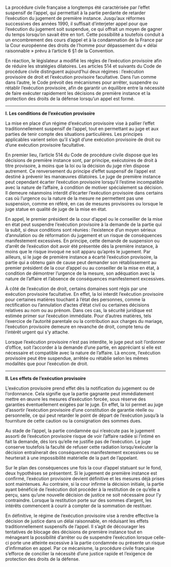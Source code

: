 La procédure civile française a longtemps été caractérisée par l’effet suspensif de l’appel, qui permettait à la partie perdante de retarder l’exécution du jugement de première instance. Jusqu’aux réformes successives des années 1990, il suffisait d’interjeter appel pour que l’exécution du jugement soit suspendue, ce qui offrait un moyen de gagner du temps lorsqu’on savait être en tort. Cette possibilité a toutefois conduit à un encombrement des cours d’appel et à la condamnation de la France par la Cour européenne des droits de l’homme pour dépassement du « délai raisonnable » prévu à l’article 6 §1 de la Convention.

En réaction, le législateur a modifié les règles de l’exécution provisoire afin de réduire les stratégies dilatoires. Les articles 514 et suivants du Code de procédure civile distinguent aujourd’hui deux régimes : l’exécution provisoire de droit et l’exécution provisoire facultative. Dans l’un comme dans l’autre, le Code prévoit des mécanismes pour arrêter, suspendre ou rétablir l’exécution provisoire, afin de garantir un équilibre entre la nécessité de faire exécuter rapidement les décisions de première instance et la protection des droits de la défense lorsqu’un appel est formé.

---

**I. Les conditions de l’exécution provisoire**

La mise en place d’un régime d’exécution provisoire vise à pallier l’effet traditionnellement suspensif de l’appel, tout en permettant au juge et aux parties de tenir compte des situations particulières. Les principes applicables varient selon qu’il s’agit d’une exécution provisoire de droit ou d’une exécution provisoire facultative.

En premier lieu, l’article 514 du Code de procédure civile dispose que les décisions de première instance sont, par principe, exécutoires de droit à titre provisoire, à moins que la loi ou la décision du juge n’en dispose autrement. Ce renversement du principe d’effet suspensif de l’appel est destiné à prévenir les manœuvres dilatoires. Le juge de première instance peut cependant écarter l’exécution provisoire lorsqu’il l’estime incompatible avec la nature de l’affaire, à condition de motiver spécialement sa décision. Il demeure néanmoins interdit d’écarter l’exécution provisoire dans certains cas où l’urgence ou la nature de la mesure ne permettent pas une suspension, comme en référé, en cas de mesures provisoires ou lorsque le juge statue en qualité de juge de la mise en état.

En appel, le premier président de la cour d’appel ou le conseiller de la mise en état peut suspendre l’exécution provisoire à la demande de la partie qui la subit, si deux conditions sont réunies : l’existence d’un moyen sérieux d’annulation ou de réformation du jugement et un risque de conséquences manifestement excessives. En principe, cette demande de suspension ou d’arrêt de l’exécution doit avoir été présentée dès la première instance, à moins que le risque invoqué ne soit apparu qu’après le jugement. Par ailleurs, si le juge de première instance a écarté l’exécution provisoire, la partie qui a obtenu gain de cause peut demander son rétablissement au premier président de la cour d’appel ou au conseiller de la mise en état, à condition de démontrer l’urgence de la mesure, son adéquation avec la nature de l’affaire et l’absence de conséquences manifestement excessives.

À côté de l’exécution de droit, certains domaines sont régis par une exécution provisoire facultative. En effet, la loi interdit l’exécution provisoire pour certaines matières touchant à l’état des personnes, comme la rectification ou l’annulation d’actes d’état civil ou certaines décisions relatives au nom ou au prénom. Dans ces cas, la sécurité juridique est estimée primer sur l’exécution immédiate. Pour d’autres matières, tels l’exercice de l’autorité parentale ou la contribution aux charges du mariage, l’exécution provisoire demeure en revanche de droit, compte tenu de l’intérêt urgent qui s’y attache.

Lorsque l’exécution provisoire n’est pas interdite, le juge peut soit l’ordonner d’office, soit l’accorder à la demande d’une partie, en appréciant si elle est nécessaire et compatible avec la nature de l’affaire. Là encore, l’exécution provisoire peut être suspendue, arrêtée ou rétablie selon les mêmes modalités que pour l’exécution de droit.

---

**II. Les effets de l’exécution provisoire**

L’exécution provisoire prend effet dès la notification du jugement ou de l’ordonnance. Cela signifie que la partie gagnante peut immédiatement mettre en œuvre les mesures d’exécution forcée, sous réserve des garanties éventuellement exigées par le juge. En effet, la loi permet au juge d’assortir l’exécution provisoire d’une constitution de garantie réelle ou personnelle, ce qui peut retarder le point de départ de l’exécution jusqu’à la fourniture de cette caution ou la consignation des sommes dues.

Au stade de l’appel, la partie condamnée qui n’exécute pas le jugement assorti de l’exécution provisoire risque de voir l’affaire radiée si l’intimé en fait la demande, dès lors qu’elle ne justifie pas de l’exécution. Le juge conserve toutefois la faculté de refuser cette radiation lorsqu’exécuter la décision entraînerait des conséquences manifestement excessives ou se heurterait à une impossibilité matérielle de la part de l’appelant.

Sur le plan des conséquences une fois la cour d’appel statuant sur le fond, deux hypothèses se présentent. Si le jugement de première instance est confirmé, l’exécution provisoire devient définitive et les mesures déjà prises sont maintenues. Au contraire, si la cour infirme la décision initiale, la partie ayant bénéficié de l’exécution doit procéder à la restitution de ce qu’elle a perçu, sans qu’une nouvelle décision de justice ne soit nécessaire pour l’y contraindre. Lorsque la restitution porte sur des sommes d’argent, les intérêts commencent à courir à compter de la sommation de restituer.

En définitive, le régime de l’exécution provisoire vise à rendre effective la décision de justice dans un délai raisonnable, en réduisant les effets traditionnellement suspensifs de l’appel. Il s’agit de décourager les tentatives de blocage des décisions de première instance tout en ménageant la possibilité d’arrêter ou de suspendre l’exécution lorsque celle-ci porte une atteinte excessive à la partie condamnée ou présente un risque d’infirmation en appel. Par ce mécanisme, la procédure civile française s’efforce de concilier la nécessité d’une justice rapide et l’exigence de protection des droits de la défense.